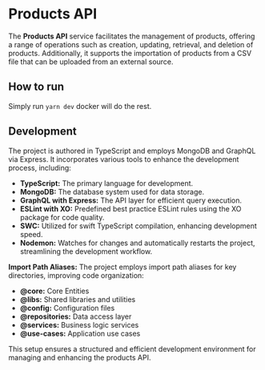 # Products API

The **Products API** service facilitates the management of products, offering a range of operations such as creation, updating, retrieval, and deletion of products. Additionally, it supports the importation of products from a CSV file that can be uploaded from an external source.

## How to run

Simply run `yarn dev` docker will do the rest.


## Development

The project is authored in TypeScript and employs MongoDB and GraphQL via Express. It incorporates various tools to enhance the development process, including:

- **TypeScript:** The primary language for development.
- **MongoDB:** The database system used for data storage.
- **GraphQL with Express:** The API layer for efficient query execution.
- **ESLint with XO:** Predefined best practice ESLint rules using the XO package for code quality.
- **SWC:** Utilized for swift TypeScript compilation, enhancing development speed.
- **Nodemon:** Watches for changes and automatically restarts the project, streamlining the development workflow.

**Import Path Aliases:** The project employs import path aliases for key directories, improving code organization:

- **@core:** Core Entities
- **@libs:** Shared libraries and utilities
- **@config:** Configuration files
- **@repositories:** Data access layer
- **@services:** Business logic services
- **@use-cases:** Application use cases

This setup ensures a structured and efficient development environment for managing and enhancing the products API.

